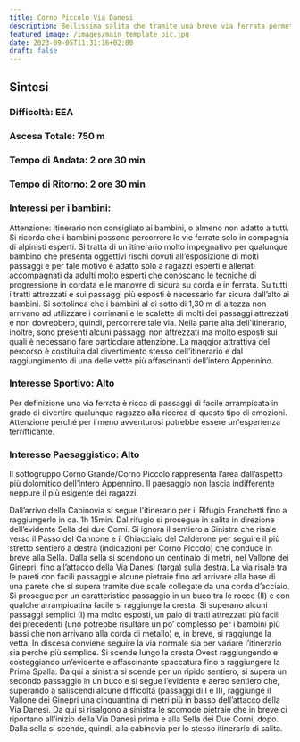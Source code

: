 ```yaml
---
title: Corno Piccolo Via Danesi
description: Bellissima salita che tramite una breve via ferrata permette di salire alla più aerea tra le vette del Gran Sasso. Si tratta di un itinerario difficile che richiede assoluta assenza di vertigini, fermezza di piede e padronanza nell'utilizzo dell’attrezzatura da via ferrata. Da percorrere solo con bambini fortemente motivati, allenati ed esperti più alti di 1,30 m.
featured_image: /images/main_template_pic.jpg
date: 2023-09-05T11:31:16+02:00
draft: false
---
```



## Sintesi
### Difficoltà: EEA
### Ascesa Totale: 750 m
### Tempo di Andata: 2 ore 30 min
### Tempo di Ritorno: 2 ore 30 min
### Interessi per i bambini:
 Attenzione: itinerario non consigliato ai bambini, o almeno non adatto a tutti. Si ricorda che i bambini possono percorrere le vie ferrate solo in compagnia di alpinisti esperti.
Si tratta di un itinerario molto impegnativo per qualunque bambino che presenta oggettivi rischi dovuti all’esposizione di molti passaggi e per tale motivo è adatto solo a ragazzi esperti e allenati accompagnati da adulti molto esperti che conoscano le tecniche di progressione in cordata e le manovre di sicura su corda e in ferrata. Su tutti i tratti attrezzati e sui passaggi più esposti è necessario far sicura dall’alto ai bambini.
Si sottolinea che i bambini al di sotto di 1,30 m di altezza non arrivano ad utilizzare i corrimani e le scalette di molti dei passaggi attrezzati e non dovrebbero, quindi, percorrere tale via. Nella parte alta dell'itinerario, inoltre, sono presenti alcuni passaggi non attrezzati ma molto esposti sui quali è necessario fare particolare attenzione.
La maggior attrattiva del percorso è costituita dal divertimento stesso dell’itinerario e dal raggiungimento di una delle vette più affascinanti dell’intero Appennino.
### Interesse Sportivo: Alto
Per definizione una via ferrata è ricca di passaggi di facile arrampicata in grado di divertire qualunque ragazzo alla ricerca di questo tipo di emozioni. Attenzione perché per i meno avventurosi potrebbe essere un'esperienza terrifficante.

### Interesse Paesaggistico: Alto
Il sottogruppo Corno Grande/Corno Piccolo rappresenta l’area dall’aspetto più dolomitico dell’intero Appennino. Il paesaggio non lascia indifferente neppure il più esigente dei ragazzi.

Dall’arrivo della Cabinovia si segue l'itinerario per il Rifugio Franchetti fino a raggiungerlo in ca. 1h 15min.
Dal rifugio si prosegue in salita in direzione dell’evidente Sella dei due Corni. Si ignora il sentiero a Sinistra che risale verso il Passo del Cannone e il Ghiacciaio del Calderone per seguire il più stretto sentiero a destra (indicazioni per Corno Piccolo) che conduce in breve alla Sella.
Dalla sella si scendono un centinaio di metri, nel Vallone dei Ginepri, fino all’attacco della Via Danesi (targa) sulla destra. La via risale  tra le pareti con facili passaggi e alcune pietraie fino ad arrivare alla base di una parete che si supera tramite due scale collegate da una corda d’acciaio.
Si prosegue per un caratteristico passaggio in un buco tra le rocce (II) e con qualche arrampicatina facile si raggiunge la cresta. Si superano alcuni passaggi semplici (I) ma molto esposti, un paio di tratti attrezzati più facili dei precedenti (uno potrebbe risultare un po’ complesso per i bambini più bassi che non arrivano alla corda di metallo) e, in breve, si raggiunge la vetta.
In discesa conviene seguire la via normale sia per variare l’itinerario sia perché più semplice. Si scende lungo la cresta Ovest raggiungendo e costeggiando un’evidente e affascinante spaccatura fino a raggiungere la Prima Spalla. Da qui a sinistra si scende per un ripido sentiero, si supera un secondo passaggio in un buco e si segue l’evidente e aereo sentiero che, superando a saliscendi alcune difficoltà (passaggi di I e II), raggiunge il Vallone dei Ginepri una cinquantina di metri più in basso dell’attacco della Via Danesi.
Da qui si risalgono a sinistra le scomode pietraie che in breve ci riportano all’inizio della Via Danesi prima e alla Sella dei Due Corni, dopo.
Dalla sella si scende, quindi, alla cabinovia per lo stesso itinerario di salita. 



